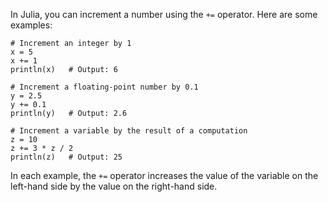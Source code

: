 In Julia, you can increment a number using the `+=` operator. Here are some examples:

```
# Increment an integer by 1
x = 5
x += 1
println(x)   # Output: 6

# Increment a floating-point number by 0.1
y = 2.5
y += 0.1
println(y)   # Output: 2.6

# Increment a variable by the result of a computation
z = 10
z += 3 * z / 2
println(z)   # Output: 25
```

In each example, the `+=` operator increases the value of the variable on the left-hand side by the value on the right-hand side.